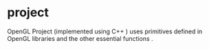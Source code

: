# project
OpenGL Project (implemented using C++ ) uses primitives defined in OpenGL libraries and the other essential functions .
